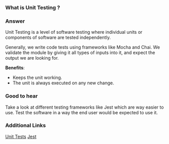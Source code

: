 ### What is Unit Testing ?

### Answer

Unit Testing is a level of software testing where individual units or components of software are tested independently.

Generally, we write code tests using frameworks like Mocha and Chai. We validate the module by giving it all types of inputs into it, and expect the output we are looking for.

**Benefits**:

- Keeps the unit working.
- The unit is always executed on any new change.

### Good to hear

Take a look at different testing frameworks like Jest which are way easier to use.
Test the software in a way the end user would be expected to use it.

### Additional Links

[Unit Tests](http://softwaretestingfundamentals.com/unit-testing/)
[Jest](https://jestjs.io/)
